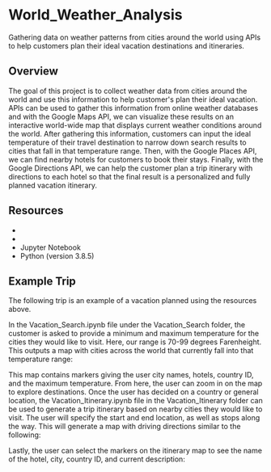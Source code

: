 # World_Weather_Analysis
Gathering data on weather patterns from cities around the world using APIs to help customers plan their ideal vacation destinations and itineraries. 


## Overview
The goal of this project is to collect weather data from cities around the world and use this information to help customer's plan their ideal vacation. APIs can be used to gather this information from online weather databases and with the Google Maps API, we can visualize these results on an interactive world-wide map that displays current weather conditions around the world. After gathering this information, customers can input the ideal temperature of their travel destination to narrow down search results to cities that fall in that temperature range. Then, with the Google Places API, we can find nearby hotels for customers to book their stays. Finally, with the Google Directions API, we can help the customer plan a trip itinerary with directions to each hotel so that the final result is a personalized and fully planned vacation itinerary.


## Resources
- [](https://openweathermap.org/api "OpenWeatherMap API")
- [](https://developers.google.com/maps/documentation "Google Maps APIs")
- Jupyter Notebook 
- Python (version 3.8.5)


## Example Trip
The following trip is an example of a vacation planned using the resources above. 

In the Vacation_Search.ipynb file under the Vacation_Search folder, the customer is asked to provide a minimum and maximum temperature for the cities they would like to visit. Here, our range is 70-99 degrees Farenheight. This outputs a map with cities across the world that currently fall into that temperature range:

[](!Vacation_Search/WeatherPy_vacation_map.png)


This map contains markers giving the user city names, hotels, country ID, and the maximum temperature. From here, the user can zoom in on the map to explore destinations. Once the user has decided on a country or general location, the Vacation_Itinerary.ipynb file in the Vacation_Itinerary folder can be used to generate a trip itinerary based on nearby cities they would like to visit. The user will specify the start and end location, as well as stops along the way. This will generate a map with driving directions similar to the following:

[](!Vacation_Itinerary/WeatherPy_travel_map.png)


Lastly, the user can select the markers on the itinerary map to see the name of the hotel, city, country ID, and current description:

[](!Vacation_Itinerary/WeatherPy_travel_map_markers.png)
